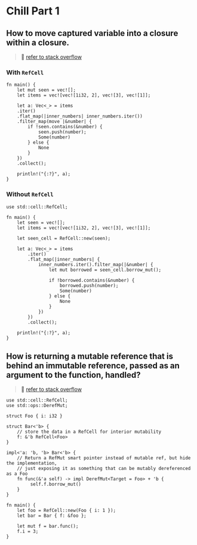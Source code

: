 # Chill Part 1

## How to move captured variable into a closure within a closure.

> 🤔 [refer to stack overflow](https://stackoverflow.com/questions/28521637/how-can-i-move-a-captured-variable-into-a-closure-within-a-closure)

### With `RefCell`

```rust,editable
fn main() {
    let mut seen = vec![];
    let items = vec![vec![1i32, 2], vec![3], vec![1]];

    let a: Vec<_> = items
    .iter()
    .flat_map(|inner_numbers| inner_numbers.iter())
    .filter_map(move |&number| {
        if !seen.contains(&number) {
            seen.push(number);
            Some(number)
        } else {
            None
        }
    })
    .collect();

    println!("{:?}", a);
}
```

### Without `RefCell`

```rust,editable
use std::cell::RefCell;

fn main() {
    let seen = vec![];
    let items = vec![vec![1i32, 2], vec![3], vec![1]];

    let seen_cell = RefCell::new(seen);

    let a: Vec<_> = items
        .iter()
        .flat_map(|inner_numbers| {
            inner_numbers.iter().filter_map(|&number| {
                let mut borrowed = seen_cell.borrow_mut();

                if !borrowed.contains(&number) {
                    borrowed.push(number);
                    Some(number)
                } else {
                    None
                }
            })
        })
        .collect();

    println!("{:?}", a);
}
```

## How is returning a mutable reference that is behind an immutable reference, passed as an argument to the function, handled?

> 🤔 [refer to stack overflow](https://stackoverflow.com/questions/52197812/returning-a-mutable-reference-that-is-behind-an-immutable-reference-passed-to-t)

```rust,editable
use std::cell::RefCell;
use std::ops::DerefMut;

struct Foo { i: i32 }

struct Bar<'b> {
    // store the data in a RefCell for interior mutability
    f: &'b RefCell<Foo>
}

impl<'a: 'b, 'b> Bar<'b> {
    // Return a RefMut smart pointer instead of mutable ref, but hide the implementation,
    // just exposing it as something that can be mutably dereferenced as a Foo
    fn func(&'a self) -> impl DerefMut<Target = Foo> + 'b {
         self.f.borrow_mut()
    }
}

fn main() {
    let foo = RefCell::new(Foo { i: 1 });
    let bar = Bar { f: &foo };

    let mut f = bar.func();
    f.i = 3;
}
```
